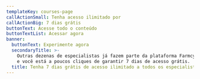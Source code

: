 ```yaml
---
templateKey: courses-page
callActionSmall: Tenha acesso ilimitado por
callActionBig: 7 dias grátis
buttonText: Acesse todo o conteúdo
buttonTextList: Acessar agora
banner:
  buttonText: Experimente agora
  secondaryTitle: >-
    Outras dezenas de especialistas já fazem parte da plataforma Farmcy Academy,
    e você está a poucos cliques de garantir 7 dias de acesso grátis.
  title: Tenha 7 dias grátis de acesso ilimitado a todos os especialistas.
---
```

